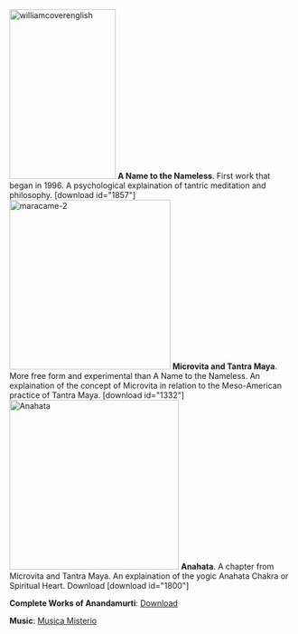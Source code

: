 
<img src="http://elmisterio.org/wp-content/uploads/2015/12/williamcoverenglish-188x300.png" alt="williamcoverenglish" width="188" height="300" class="alignnone size-medium wp-image-1986" />
<strong>A Name to the Nameless</strong>.  First work that began in 1996.  A psychological explaination of tantric meditation and philosophy. [download id="1857"]

<img src="http://elmisterio.org/wp-content/uploads/2015/12/maracame-2-1-285x300.jpg" alt="maracame-2" width="285" height="300" class="alignnone size-medium wp-image-1987" />
<strong>Microvita and Tantra Maya</strong>.  More free form and experimental than A Name to the Nameless.  An explaination of the concept of Microvita in relation to the Meso-American practice of Tantra Maya.  [download id="1332"]

<img src="http://elmisterio.org/wp-content/uploads/2015/12/Anahata-300x300.jpg" alt="Anahata" width="300" height="300" class="alignnone size-medium wp-image-1988" />
<strong>Anahata</strong>.  A chapter from Microvita and Tantra Maya.  An explaination of the yogic Anahata Chakra or Spiritual Heart. Download [download id="1800"]

<strong>Complete Works of Anandamurti</strong>: <a href="https://cmdr0.blaucloud.de/index.php/s/VZXchJaawWf93SI">Download</a>

<strong>Music</strong>: <a href="http://elmisterio.org/podcast/">Musica Misterio</a>
